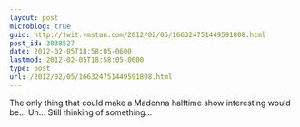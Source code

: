 ```yaml
---
layout: post
microblog: true
guid: http://twit.vmstan.com/2012/02/05/166324751449591808.html
post_id: 3038527
date: 2012-02-05T18:58:05-0600
lastmod: 2012-02-05T18:58:05-0600
type: post
url: /2012/02/05/166324751449591808.html
---
```

The only thing that could make a Madonna halftime show interesting would be... Uh... Still thinking of something...
